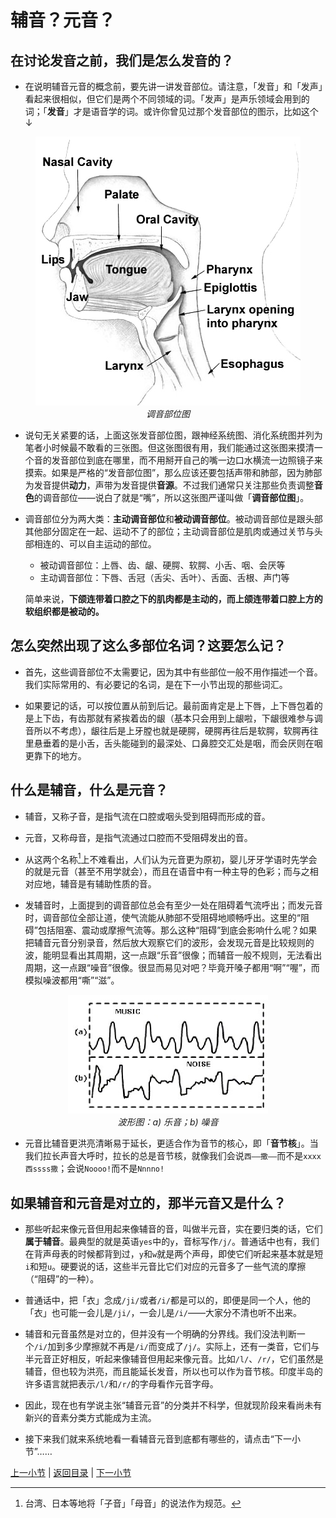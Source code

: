 # 辅音？元音？

## 在讨论发音之前，我们是怎么发音的？

- 在说明辅音元音的概念前，要先讲一讲发音部位。请注意，「发音」和「发声」看起来很相似，但它们是两个不同领域的词。「发声」是声乐领域会用到的词；「**发音**」才是语音学的词。或许你曾见过那个发音部位的图示，比如这个↓

<p align="center">
  <img src="illusts/articulatory-organs.jpg" alt="articulatory_organs">
  <br><em>调音部位图</em>
</p>

- 说句无关紧要的话，上面这张发音部位图，跟神经系统图、消化系统图并列为笔者小时候最不敢看的三张图。但这张图很有用，我们能通过这张图来摸清一个音的发音部位到底在哪里，而不用掰开自己的嘴一边口水横流一边照镜子来摸索。如果是严格的“发音部位图”，那么应该还要包括声带和肺部，因为肺部为发音提供**动力**，声带为发音提供**音源**。不过我们通常只关注那些负责调整**音色**的调音部位——说白了就是“嘴”，所以这张图严谨叫做「**调音部位图**」。

- 调音部位分为两大类：**主动调音部位**和**被动调音部位**。被动调音部位是跟头部其他部分固定在一起、运动不了的部位；主动调音部位是肌肉或通过关节与头部相连的、可以自主运动的部位。

  - 被动调音部位：上唇、齿、龈、硬腭、软腭、小舌、咽、会厌等
  - 主动调音部位：下唇、舌冠（舌尖、舌叶）、舌面、舌根、声门等

  简单来说，**下颌连带着口腔之下的肌肉都是主动的，而上颌连带着口腔上方的软组织都是被动的。**

## 怎么突然出现了这么多部位名词？这要怎么记？

- 首先，这些调音部位不太需要记，因为其中有些部位一般不用作描述一个音。我们实际常用的、有必要记的名词，是在下一小节出现的那些词汇。

- 如果要记的话，可以按位置从前到后记。最前面肯定是上下唇，上下唇包着的是上下齿，有齿那就有紧挨着齿的龈（基本只会用到上龈啦，下龈很难参与调音所以不考虑），龈往后是上牙膛也就是硬腭，硬腭再往后是软腭，软腭再往里悬垂着的是小舌，舌头能碰到的最深处、口鼻腔交汇处是咽，而会厌则在咽更靠下的地方。

## 什么是辅音，什么是元音？

- 辅音，又称子音，是指气流在口腔或咽头受到阻碍而形成的音。

- 元音，又称母音，是指气流通过口腔而不受阻碍发出的音。

- 从这两个名称[^1]上不难看出，人们认为元音更为原初，婴儿牙牙学语时先学会的就是元音（甚至不用学就会），而且在语音中有一种主导的色彩；而与之相对应地，辅音是有辅助性质的音。

- 发辅音时，上面提到的调音部位总会有至少一处在阻碍着气流呼出；而发元音时，调音部位全部让道，使气流能从肺部不受阻碍地顺畅呼出。这里的“阻碍”包括阻塞、震动或摩擦气流等。那么这种“阻碍”到底会影响什么呢？如果把辅音元音分别录音，然后放大观察它们的波形，会发现元音是比较规则的波，能明显看出其周期，这一点跟“乐音”很像；而辅音一般不规则，无法看出周期，这一点跟“噪音”很像。很显而易见对吧？毕竟开嗓子都用“啊”“喔”，而模拟噪波都用“嘶”“滋”。

<p align="center">
  <img src="illusts/music-and-noise.jpg" alt="music_and_noise">
  <br><em>波形图：a) 乐音；b) 噪音</em>
</p>

- 元音比辅音更洪亮清晰易于延长，更适合作为音节的核心，即「**音节核**」。当我们拉长声音大呼时，拉长的总是音节核，就像我们会说`西——撒——`而不是`xxxx西ssss撒`；会说`Noooo!`而不是`Nnnno!`

## 如果辅音和元音是对立的，那半元音又是什么？

- 那些听起来像元音但用起来像辅音的音，叫做半元音，实在要归类的话，它们**属于辅音**。最典型的就是英语`yes`中的`y`，音标写作`/j/`。普通话中也有，我们在背声母表的时候都背到过，`y`和`w`就是两个声母，即使它们听起来基本就是短`i`和短`u`。硬要说的话，这些半元音比它们对应的元音多了一些气流的摩擦（“阻碍”的一种）。

- 普通话中，把「衣」念成`/ji/`或者`/i/`都是可以的，即便是同一个人，他的「衣」也可能一会儿是`/ji/`，一会儿是`/i/`——大家分不清也听不出来。

- 辅音和元音虽然是对立的，但并没有一个明确的分界线。我们没法判断一个`/i/`加到多少摩擦就不再是`/i/`而变成了`/j/`。实际上，还有一类音，它们与半元音正好相反，听起来像辅音但用起来像元音。比如`/l/`、`/r/`，它们虽然是辅音，但也较为洪亮，而且能延长发音，所以也可以作为音节核。印度半岛的许多语言就把表示`/l/`和`/r/`的字母看作元音字母。

- 因此，现在也有学说主张“辅音元音”的分类并不科学，但就现阶段来看尚未有新兴的音素分类方式能成为主流。

- 接下来我们就来系统地看一看辅音元音到底都有哪些的，请点击“下一小节”……

[上一小节](starting-from-english.md) | [返回目录](../README.md) | [下一小节](ipa.md)

[^1]: 台湾、日本等地将「子音」「母音」的说法作为规范。
